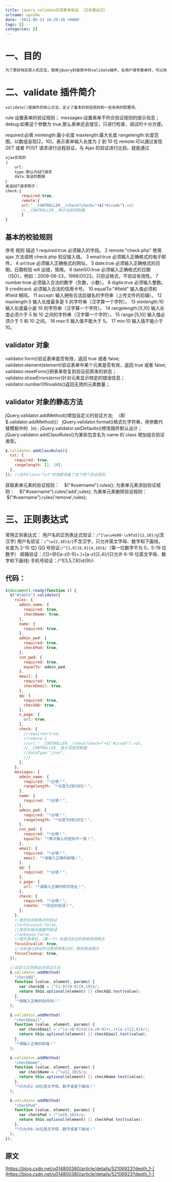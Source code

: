```yaml
---
title: jquery validate实现表单验证 （正则表达式）
urlname: upvo9w
date: '2021-05-13 16:29:30 +0800'
tags: []
categories: []
---
```


# 一、目的

```cpp
为了更好地实现人机交互，使用jQuery封装库中的validate插件，在用户填写表单时，可以快速地对用户填写的数据进行验证，并做出反馈。
```

# 二、validate 插件简介

```
validate()是插件的核心方法，定义了基本的校验规则和一些有用的配置项。
```

rule:设置表单的验证规则；
messages:设置表单不符合验证规则的提示信息；
debug:如果这个参数为 true,那么表单还会提交，只进行检查，调试时十分方便。

required:必填
minlength:最小长度
maxlength:最大长度
rangelength:长度范围，以数组呈现[2，10]，表示表单输入长度为 2 到 10 位
remote:可以通过发现 GET 或者 POST 请求进行远程验证，与 Ajax 的验证进行比较。就是通过

```javascript
ajax实现的
｛
    url:
    type:默认为GET请求
    data:发送的数据
｝
发送GET请求例子：
check:{
       required:true,
       remote:{
       url:"__CONTROLLER__/check?check="+$("#icode").val
       //__CONTROLLER__表示当前控制器
       }
}
```

## 基本的校验规则

序号 规则 描述
1 required:true 必须输入的字段。
2 remote:"check.php" 使用 ajax 方法调用 check.php 验证输入值。
3 email:true 必须输入正确格式的电子邮件。
4 url:true 必须输入正确格式的网址。
5 date:true 必须输入正确格式的日期。日期校验 ie6 出错，慎用。
6 dateISO:true 必须输入正确格式的日期（ISO），例如：2009-06-23，1998/01/22。只验证格式，不验证有效性。
7 number:true 必须输入合法的数字（负数，小数）。
8 digits:true 必须输入整数。
9 creditcard: 必须输入合法的信用卡号。
10 equalTo:"#field" 输入值必须和 #field 相同。
11 accept: 输入拥有合法后缀名的字符串（上传文件的后缀）。
12 maxlength:5 输入长度最多是 5 的字符串（汉字算一个字符）。
13 minlength:10 输入长度最小是 10 的字符串（汉字算一个字符）。
14 rangelength:[5,10] 输入长度必须介于 5 和 10 之间的字符串（汉字算一个字符）。
15 range:[5,10] 输入值必须介于 5 和 10 之间。
16 max:5 输入值不能大于 5。
17 min:10 输入值不能小于 10。

## validator 对象

validator.form()验证表单是否有效，返回 true 或者 false;
validator.element(element)验证表单中某个元素是否有效，返回 true 或者 false;
validator.resetForm()把表单恢复到验证前原来的状态；
validator.showErrors(error)针对元素显示特定的错误信息；
validator.numberOfInvalids()返回无效的元素数量；

## validator 对象的静态方法

jQuery.validator.addMethod()增加自定义的验证方法;  （即$.validator.addMethod()）
jQuery.validator.format()格式化字符串，用参数代替模板中的｛n｝;
jQuery.validator.setDefaults()修改插件默认设计；
jQuery.validator.addClassRules()为某些包含名为 name 的 class 增加组合验证类型。

```javascript
$.validator.addClassRules({
  txt: {
    required: true,
    rangelength: [2, 10],
  },
}); //这时class="txt"的类都具备了这个两个验证规则
```

获取表单元素的验证规则：    $("#username").rules();
为表单元素添加验证规则：    $("#username").rules('add',rules);
为表单元素删除验证规则：    $("#username").rules('remove',rules);

# 三、正则表达式

常用正则表达式：
用户名的正则表达式验证：`/^[\w\u4e00-\u9fa5]{2,10}/g`(含汉字)
用户名验证：`/^\w{2,10}$/`(不含汉字，只允许英文字母、数字和下画线，长度为 2-10 位)
QQ 号验证:`/^[1,9][0,9]{4,19}$/`（第一位数字不为 0，5-19 位数字）
邮箱验证：/[[1]](#fn1)+@([a-z0-9]+.)+[a-z]{2,4}/(只允许 6-16 位英文字母、数字和下画线)
手机号验证：/^1[3,5,7,8]\d{9}/i

## 代码：

```javascript
$(document).ready(function () {
  $("#table").validate({
    rules: {
      admin_name: {
        required: true,
        checkName: true,
      },
      name: {
        required: true,
      },
      admin_pwd: {
        required: true,
        checkPwd: true,
      },
      con_pwd: {
        required: true,
        equalTo: admin_pwd,
      },
      email: {
        required: true,
        checkEmail: true,
      },
      qq: {
        required: true,
        checkQQ: true,
      },
      s_page: {
        url: true,
      },
      check: {
        //required:true,
        //remote:{
        //url:"__CONTROLLER__/check?check="+$("#icode").val,
        //__CONTROLLER__表示当前控制器
        //dataType:"json",
        //}
      },
    },
    messages: {
      admin_name: {
        required: "*必填！",
        rangelength: "*长度为2到10位！",
      },
      name: {
        required: "*必填！",
      },
      admin_pwd: {
        required: "*必填！",
        rangelength: "*长度为6到16位！",
      },
      con_pwd: {
        required: "*必填！",
        equalTo: "*两次输入的密码不一致！",
      },
      email: {
        required: "*必填！",
        email: "*请输入正确的邮箱！",
      },
      qq: {
        required: "*必填！",
      },
      s_page: {
        url: "*请输入正确的网页地址！",
      },
      check: {
        required: "*必填！",
        remote: "*验证码有误！",
      },
    },
    //是否在获取焦点时验证
    //onfocusout:false,
    //是否在敲击键盘时验证
    //onkeyup:false,
    //提交表单后，（第一个）未通过验证的表单获得焦点
    focusInvalid: true,
    //当未通过验证的元素获得焦点时，移除错误提示
    focusCleanup: true,
  });

  //自定义正则表达示验证方法
  $.validator.addMethod(
    "checkQQ",
    function (value, element, params) {
      var checkQQ = /^[1-9][0-9]{4,19}$/;
      return this.optional(element) || checkQQ.test(value);
    },
    "*请输入正确的QQ号码！"
  );

  $.validator.addMethod(
    "checkEmail",
    function (value, element, params) {
      var checkEmail = /^[a-z0-9]+@([a-z0-9]+\.)+[a-z]{2,4}$/i;
      return this.optional(element) || checkEmail.test(value);
    },
    "*请输入正确的邮箱！"
  );

  $.validator.addMethod(
    "checkName",
    function (value, element, params) {
      var checkName = /^\w{2,10}$/g;
      return this.optional(element) || checkName.test(value);
    },
    "*只允许2-10位英文字母、数字或者下画线！"
  );

  $.validator.addMethod(
    "checkPwd",
    function (value, element, params) {
      var checkPwd = /^\w{6,16}$/g;
      return this.optional(element) || checkPwd.test(value);
    },
    "*只允许6-16位英文字母、数字或者下画线！"
  );
});
```

## 原文

[https://blog.csdn.net/u014800380/article/details/52106923?depth_1-](https://blog.csdn.net/u014800380/article/details/52106923?depth_1-)
